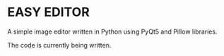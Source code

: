# EASY EDITOR
A simple image editor written in Python using PyQt5 and Pillow libraries.

The code is currently being written.
